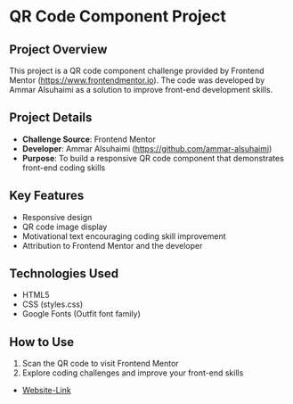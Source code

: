 # QR Code Component Project

## Project Overview
This project is a QR code component challenge provided by Frontend Mentor (https://www.frontendmentor.io). The code was developed by Ammar Alsuhaimi as a solution to improve front-end development skills.

## Project Details
- **Challenge Source**: Frontend Mentor
- **Developer**: Ammar Alsuhaimi (https://github.com/ammar-alsuhaimi)
- **Purpose**: To build a responsive QR code component that demonstrates front-end coding skills

## Key Features
- Responsive design
- QR code image display
- Motivational text encouraging coding skill improvement
- Attribution to Frontend Mentor and the developer

## Technologies Used
- HTML5
- CSS (styles.css)
- Google Fonts (Outfit font family)

## How to Use
1. Scan the QR code to visit Frontend Mentor
2. Explore coding challenges and improve your front-end skills

- [Website-Link](https://ammar-alsuhaimi.github.io/QR-Code-Component/qr-code-component-main/index.html)
